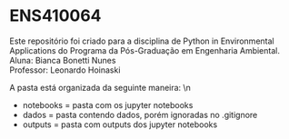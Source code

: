 # ENS410064
Este repositório foi criado para a disciplina de Python in Environmental Applications do Programa da Pós-Graduação em Engenharia Ambiental. <br>
Aluna: Bianca Bonetti Nunes <br>
Professor: Leonardo Hoinaski <br>

A pasta está organizada da seguinte maneira: \n
- notebooks = pasta com os jupyter notebooks
- dados = pasta contendo dados, porém ignoradas no .gitignore
- outputs = pasta com outputs dos jupyter notebooks
